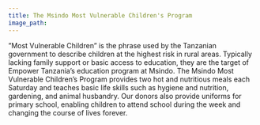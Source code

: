 ```yaml
---
title: The Msindo Most Vulnerable Children's Program
image_path:
---
```

”Most Vulnerable Children” is the phrase used by the Tanzanian government to describe children at the highest risk in rural areas. Typically lacking family support or basic access to education, they are the target of Empower Tanzania’s education program at Msindo. The Msindo Most Vulnerable Children’s Program provides two hot and nutritious meals each Saturday and teaches basic life skills such as hygiene and nutrition, gardening, and animal husbandry. Our donors also provide uniforms for primary school, enabling children to attend school during the week and changing the course of lives forever.